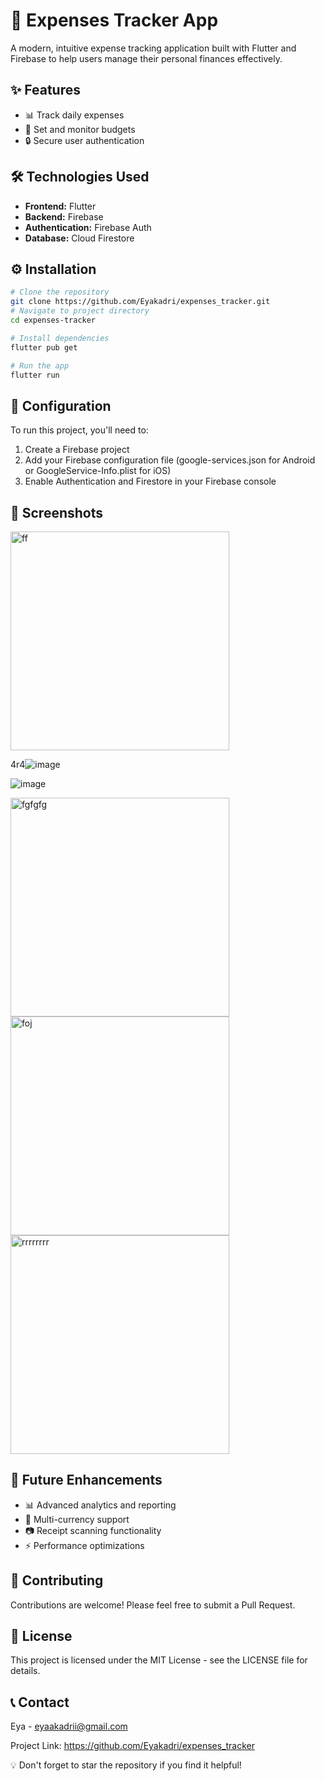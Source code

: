 # 📱 Expenses Tracker App

A modern, intuitive expense tracking application built with Flutter and Firebase to help users manage their personal finances effectively.

## ✨ Features

- 📊 Track daily expenses
- 🎯 Set and monitor budgets
- 🔒 Secure user authentication

## 🛠️ Technologies Used

- **Frontend:** Flutter
- **Backend:** Firebase
- **Authentication:** Firebase Auth
- **Database:** Cloud Firestore

## ⚙️ Installation

```bash
# Clone the repository
git clone https://github.com/Eyakadri/expenses_tracker.git
# Navigate to project directory
cd expenses-tracker

# Install dependencies
flutter pub get

# Run the app
flutter run
```

## 🔧 Configuration

To run this project, you'll need to:

1. Create a Firebase project
2. Add your Firebase configuration file (google-services.json for Android or GoogleService-Info.plist for iOS)
3. Enable Authentication and Firestore in your Firebase console

## 📱 Screenshots
<img width="350" alt="ff" src="https://github.com/user-attachments/assets/afb7c071-de2f-49a4-aa3a-8212c3aeb382">

4r4![image](https://github.com/user-attachments/assets/59031152-40ef-4924-b5ad-2faa087db2d3)

![image](https://github.com/user-attachments/assets/70a09269-404d-4149-b512-0e92830f86e5)

<img width="350" alt="fgfgfg" src="https://github.com/user-attachments/assets/905b4cfc-42c6-41c6-a33c-dfe60821a762">

<img width="350" alt="foj" src="https://github.com/user-attachments/assets/2303a415-9bf5-4fd1-9fb8-7f62b7a9c006">

<img width="350" alt="rrrrrrrr" src="https://github.com/user-attachments/assets/fa3fb854-4649-42e0-8143-3b993837a240">

</aside>

## 🚀 Future Enhancements

- 📊 Advanced analytics and reporting
- 💱 Multi-currency support
- 📷 Receipt scanning functionality
- ⚡ Performance optimizations

## 👥 Contributing

Contributions are welcome! Please feel free to submit a Pull Request.

## 📄 License

This project is licensed under the MIT License - see the LICENSE file for details.

## 📞 Contact

Eya - eyaakadrii@gmail.com

Project Link: https://github.com/Eyakadri/expenses_tracker

<aside>
💡 Don't forget to star the repository if you find it helpful!

</aside>
